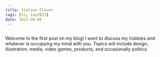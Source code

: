 ```yaml
---
title: Station Eleven
tags: [tv, top2023]
date: 2023-08-08
---
```


<img class='img-fluid my-4' src='https://m.media-amazon.com/images/M/MV5BYzlmMjJmM2MtODExYy00Nzc4LWFhZGMtM2E5NmMyYzQzNDA0XkEyXkFqcGdeQXVyNjEwNTM2Mzc@._V1_.jpg' alt='' >

Welcome to the first post on my blog! I want to discuss my hobbies and whatever is occupying my mind with *you*. Topics will include design, illustration, media, video games, products, and occasionally politics.
